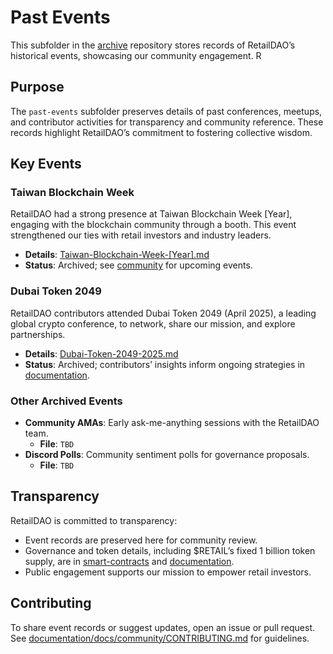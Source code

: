 # Past Events

This subfolder in the [archive](https://github.com/RetailDAO/archive) repository stores records of RetailDAO’s historical events, showcasing our community engagement. R

## Purpose
The `past-events` subfolder preserves details of past conferences, meetups, and contributor activities for transparency and community reference. These records highlight RetailDAO’s commitment to fostering collective wisdom.

## Key Events
### Taiwan Blockchain Week
RetailDAO had a strong presence at Taiwan Blockchain Week [Year], engaging with the blockchain community through a booth. This event strengthened our ties with retail investors and industry leaders.
- **Details**: [Taiwan-Blockchain-Week-[Year].md](Taiwan-Blockchain-Week-[Year].md)
- **Status**: Archived; see [community](https://github.com/RetailDAO/community) for upcoming events.

### Dubai Token 2049
RetailDAO contributors attended Dubai Token 2049 (April 2025), a leading global crypto conference, to network, share our mission, and explore partnerships.
- **Details**: [Dubai-Token-2049-2025.md](Dubai-Token-2049-2025.md)
- **Status**: Archived; contributors’ insights inform ongoing strategies in [documentation](https://github.com/RetailDAO/documentation).

### Other Archived Events
- **Community AMAs**: Early ask-me-anything sessions with the RetailDAO team.
  - **File**: `TBD`
- **Discord Polls**: Community sentiment polls for governance proposals.
  - **File**: `TBD`

## Transparency
RetailDAO is committed to transparency:
- Event records are preserved here for community review.
- Governance and token details, including $RETAIL’s fixed 1 billion token supply, are in [smart-contracts](https://github.com/RetailDAO/smart-contracts) and [documentation](https://github.com/RetailDAO/documentation).
- Public engagement supports our mission to empower retail investors.

## Contributing
To share event records or suggest updates, open an issue or pull request. See [documentation/docs/community/CONTRIBUTING.md](https://github.com/RetailDAO/documentation/blob/main/docs/community/CONTRIBUTING.md) for guidelines.
